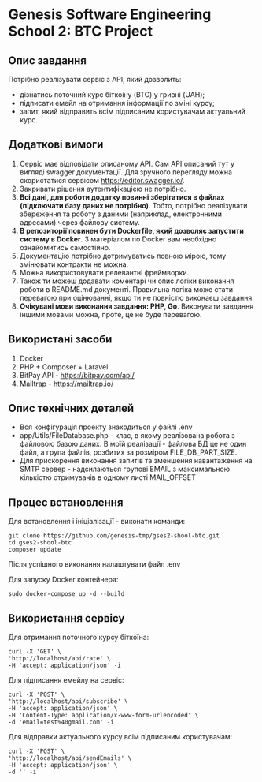 # Genesis Software Engineering School 2: BTC Project
## Опис завдання
Потрібно реалізувати сервіс з АРІ, який дозволить:
* дізнатись поточний курс біткоіну (BTC) у гривні (UAH);
* підписати емейл на отримання інформації по зміні курсу;
* запит, який відправить всім підписаним користувачам актуальний курс.

## Додаткові вимоги
1. Сервіс має відповідати описаному АРІ. Сам АРІ описаний тут у вигляді 
   swagger документації. Для зручного перегляду можна скористатися 
   сервісом https://editor.swagger.io/.
2. Закривати рішення аутентифікацією не потрібно.
3. **Всі дані, для роботи додатку повинні зберігатися в файлах
   (підключати базу даних не потрібно)**. Тобто, потрібно реалізувати
   збереження та роботу з даними (наприклад, електронними
   адресами) через файлову систему.
4. **В репозиторії повинен бути Dockerfile, який дозволяє запустити
   систему в Docker**. З матеріалом по Docker вам необхідно
   ознайомитись самостійно.
5. Документацію потрібно дотримуватись повною мірою, тому
   змінювати контракти не можна.
6. Можна використовувати релевантні фреймворки.
7. Також ти можеш додавати коментарі чи опис логіки виконання
   роботи в README.md документі. Правильна логіка може стати
   перевагою при оцінюванні, якщо ти не повністю виконаєш
   завдання.
8. **Очікувані мови виконання завдання: PHP, Go**. Виконувати 
   завдання іншими мовами можна, проте, це не буде перевагою.

## Використані засоби
1. Docker
2. PHP + Composer + Laravel
3. BitPay API - https://bitpay.com/api/
4. Mailtrap - https://mailtrap.io/

## Опис технічних деталей
* Вся конфігурація проекту знаходиться у файлі .env
* app/Utils/FileDatabase.php - клас, в якому реалізована робота з файловою базою даних. 
  В моїй реалізації - файлова БД це не один файл, а група файлів, розбитих за розміром FILE_DB_PART_SIZE.
* Для прискорення виконання запитів та зменшення навантаження на SMTP сервер - надсилаються групові EMAIL
  з максимальною кількістю отримувачів в одному листі MAIL_OFFSET

## Процес встановлення
Для встановлення і ініціалізації - виконати команди:

    git clone https://github.com/genesis-tmp/gses2-shool-btc.git
    cd gses2-shool-btc
    composer update

Після успішного виконання налаштувати файл .env

Для запуску Docker контейнера:

    sudo docker-compose up -d --build

## Використання сервісу

Для отримання поточного курсу біткоїна:

    curl -X 'GET' \
    'http://localhost/api/rate' \
    -H 'accept: application/json' -i

Для підписання емейлу на сервіс:

    curl -X 'POST' \
    'http://localhost/api/subscribe' \
    -H 'accept: application/json' \
    -H 'Content-Type: application/x-www-form-urlencoded' \
    -d 'email=test%40gmail.com' -i

Для відправки актуального курсу всім підписаним користувачам:

    curl -X 'POST' \
    'http://localhost/api/sendEmails' \
    -H 'accept: application/json' \
    -d '' -i
